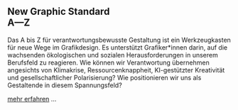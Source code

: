 ## New Graphic Standard <br>A—Z

Das A bis Z für verantwortungsbewusste Gestaltung ist ein Werkzeugkasten für neue Wege im Grafikdesign. Es unterstützt Grafiker\*innen darin, auf die wachsenden ökologischen und sozialen Herausforderungen in unserem Berufsfeld zu reagieren. Wie können wir Verantwortung übernehmen angesichts von Klimakrise, Ressourcenknappheit, KI-gestützter Kreativität und gesellschaftlicher Polarisierung? Wie positionieren wir uns als Gestaltende in diesem Spannungsfeld?

[mehr erfahren]() …
